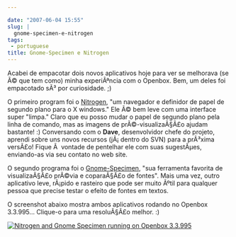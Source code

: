 ```yaml
---

date: "2007-06-04 15:55"
slug: |
  gnome-specimen-e-nitrogen
tags:
 - portuguese
title: Gnome-Specimen e Nitrogen
---
```


Acabei de empacotar dois novos aplicativos hoje para ver se melhorava
(se Ã© que tem como) minha experiÃªncia com o Openbox. Bem, um deles foi
empacotado sÃ³ por curiosidade. ;)

O primeiro program foi o [Nitrogen](http://l3ib.org/nitrogen/), "um
navegador e definidor de papel de segundo plano para o X windows." Ele
Ã© bem leve com uma interface super "limpa." Claro que eu posso mudar o
papel de segundo plano pela linha de comando, mas as imagens de
prÃ©-visualizaÃ§Ã£o ajudam bastante! :) Conversando com o **Dave**,
desenvolvidor chefe do projeto, aprendi sobre uns novos recursos
(jÃ¡ dentro do SVN) para a prÃ³xima versÃ£o! Fique Ã  vontade de
pentelhar ele com suas sugestÃµes, enviando-as via seu contato no web
site.

O segundo programa foi o
[Gnome-Specimen](http://uwstopia.nl/blog/2007/06/gnome-specimen-0-2-is-out),
"sua ferramenta favorita de visualizaÃ§Ã£o prÃ©via e coparaÃ§Ã£o de
fontes". Mais uma vez, outro aplicativo leve, rÃ¡pido e rasteiro que
pode ser muito Ãºtil para qualquer pessoa que precise testar o efeito de
fontes em textos.

O screenshot abaixo mostra ambos aplicativos rodando no Openbox
3.3.995... Clique-o para uma resoluÃ§Ã£o melhor. :)

[![Nitrogen and Gnome Specimen running on Openbox
3.3.995](http://farm2.static.flickr.com/1181/529917730_42c0f27d79.jpg)](http://www.flickr.com/photos/25563799@N00/529917730/)

